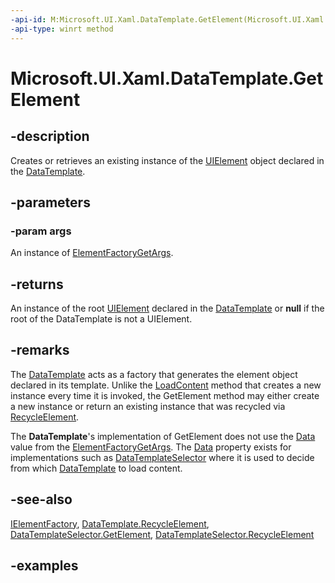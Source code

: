 ```yaml
---
-api-id: M:Microsoft.UI.Xaml.DataTemplate.GetElement(Microsoft.UI.Xaml.ElementFactoryGetArgs)
-api-type: winrt method
---
```


<!-- Method syntax.
public UIElement DataTemplate.GetElement(ElementFactoryGetArgs args)
-->

# Microsoft.UI.Xaml.DataTemplate.GetElement

## -description

Creates or retrieves an existing instance of the [UIElement](uielement.md) object declared in the [DataTemplate](datatemplate.md).

## -parameters

### -param args

An instance of [ElementFactoryGetArgs](elementfactorygetargs.md).

## -returns

An instance of the root [UIElement](uielement.md) declared in the [DataTemplate](datatemplate.md) or **null** if the root of the DataTemplate is not a UIElement.

## -remarks

The [DataTemplate](datatemplate.md) acts as a factory that generates the element object declared in its template. Unlike the [LoadContent](datatemplate_loadcontent_471913183.md) method that creates a new instance every time it is invoked, the GetElement method may either create a new instance or return an existing instance that was recycled via [RecycleElement](datatemplate_recycleelement_1220951169.md).

The **DataTemplate**'s implementation of GetElement does not use the [Data](elementfactorygetargs_data.md) value from the [ElementFactoryGetArgs](elementfactorygetargs.md). The [Data](elementfactorygetargs_data.md) property exists for implementations such as [DataTemplateSelector](../microsoft.ui.xaml.controls/datatemplateselector.md) where it is used to decide from which [DataTemplate](datatemplate.md) to load content.  

## -see-also

[IElementFactory](ielementfactory.md), [DataTemplate.RecycleElement](datatemplate_recycleelement_1220951169.md), [DataTemplateSelector.GetElement](../microsoft.ui.xaml.controls/datatemplateselector_getelement_445960756.md), [DataTemplateSelector.RecycleElement](../microsoft.ui.xaml.controls/datatemplateselector_recycleelement_1220951169.md)

## -examples

